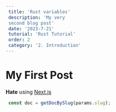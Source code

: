 ```yaml
--- 
 title: 'Rust variables' 
 description: 'My very 
 second blog post' 
 date: '2023-7-21' 
 tutorial: 'Rust Tutorial'
 order: 2
 category: '2. Introduction'  
--- 
```


# My First Post

**Hate** using [Next.js](https://nextjs.org/)

```js
 const doc = getDocBySlug(params.slug); 
```
